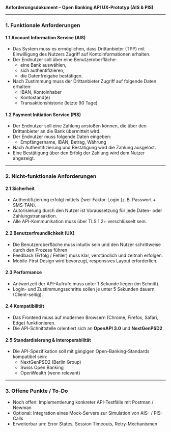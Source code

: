 **Anforderungsdokument – Open Banking API UX-Prototyp (AIS & PIS)**

---

###  1. Funktionale Anforderungen

#### 1.1 **Account Information Service (AIS)**
- Das System muss es ermöglichen, dass Drittanbieter (TPP) mit Einwilligung des Nutzers Zugriff auf Kontoinformationen erhalten.
- Der Endnutzer soll über eine Benutzeroberfläche:
  - eine Bank auswählen,
  - sich authentifizieren,
  - die Datenfreigabe bestätigen.
- Nach Zustimmung muss der Drittanbieter Zugriff auf folgende Daten erhalten:
  - IBAN, Kontoinhaber
  - Kontostand(e)
  - Transaktionshistorie (letzte 90 Tage)

#### 1.2 **Payment Initiation Service (PIS)**
- Der Endnutzer soll eine Zahlung anstoßen können, die über den Drittanbieter an die Bank übermittelt wird.
- Der Endnutzer muss folgende Daten eingeben:
  - Empfängername, IBAN, Betrag, Währung
- Nach Authentifizierung und Bestätigung wird die Zahlung ausgelöst.
- Eine Bestätigung über den Erfolg der Zahlung wird dem Nutzer angezeigt.

---

###  2. Nicht-funktionale Anforderungen

#### 2.1 **Sicherheit**
- Authentifizierung erfolgt mittels Zwei-Faktor-Login (z. B. Passwort + SMS-TAN).
- Autorisierung durch den Nutzer ist Voraussetzung für jede Daten- oder Zahlungstransaktion.
- Alle API-Kommunikation muss über TLS 1.2+ verschlüsselt sein.

#### 2.2 **Benutzerfreundlichkeit (UX)**
- Die Benutzeroberfläche muss intuitiv sein und den Nutzer schrittweise durch den Prozess führen.
- Feedback (Erfolg / Fehler) muss klar, verständlich und zeitnah erfolgen.
- Mobile-First Design wird bevorzugt, responsives Layout erforderlich.

#### 2.3 **Performance**
- Antwortzeit der API-Aufrufe muss unter 1 Sekunde liegen (im Schnitt).
- Login- und Zustimmungsschritte sollen je unter 5 Sekunden dauern (Client-seitig).

#### 2.4 **Kompatibilität**
- Das Frontend muss auf modernen Browsern (Chrome, Firefox, Safari, Edge) funktionieren.
- Die API-Schnittstelle orientiert sich an **OpenAPI 3.0** und **NextGenPSD2**.

#### 2.5 **Standardisierung & Interoperabilität**
- Die API-Spezifikation soll mit gängigen Open-Banking-Standards kompatibel sein:
  - NextGenPSD2 (Berlin Group)
  - Swiss Open Banking
  - OpenWealth (wenn relevant)

---

###  3. Offene Punkte / To-Do

- Noch offen: Implementierung konkreter API-Testfälle mit Postman / Newman
- Optional: Integration eines Mock-Servers zur Simulation von AIS- / PIS-Calls
- Erweiterbar um: Error States, Session Timeouts, Retry-Mechanismen

